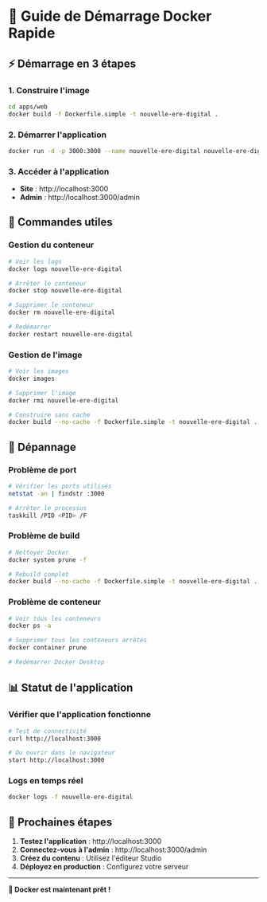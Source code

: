 # 🐳 Guide de Démarrage Docker Rapide

## ⚡ Démarrage en 3 étapes

### 1. Construire l'image
```bash
cd apps/web
docker build -f Dockerfile.simple -t nouvelle-ere-digital .
```

### 2. Démarrer l'application
```bash
docker run -d -p 3000:3000 --name nouvelle-ere-digital nouvelle-ere-digital
```

### 3. Accéder à l'application
- **Site** : http://localhost:3000
- **Admin** : http://localhost:3000/admin

## 🔧 Commandes utiles

### Gestion du conteneur
```bash
# Voir les logs
docker logs nouvelle-ere-digital

# Arrêter le conteneur
docker stop nouvelle-ere-digital

# Supprimer le conteneur
docker rm nouvelle-ere-digital

# Redémarrer
docker restart nouvelle-ere-digital
```

### Gestion de l'image
```bash
# Voir les images
docker images

# Supprimer l'image
docker rmi nouvelle-ere-digital

# Construire sans cache
docker build --no-cache -f Dockerfile.simple -t nouvelle-ere-digital .
```

## 🚨 Dépannage

### Problème de port
```bash
# Vérifier les ports utilisés
netstat -an | findstr :3000

# Arrêter le processus
taskkill /PID <PID> /F
```

### Problème de build
```bash
# Nettoyer Docker
docker system prune -f

# Rebuild complet
docker build --no-cache -f Dockerfile.simple -t nouvelle-ere-digital .
```

### Problème de conteneur
```bash
# Voir tous les conteneurs
docker ps -a

# Supprimer tous les conteneurs arrêtés
docker container prune

# Redémarrer Docker Desktop
```

## 📊 Statut de l'application

### Vérifier que l'application fonctionne
```bash
# Test de connectivité
curl http://localhost:3000

# Ou ouvrir dans le navigateur
start http://localhost:3000
```

### Logs en temps réel
```bash
docker logs -f nouvelle-ere-digital
```

## 🎯 Prochaines étapes

1. **Testez l'application** : http://localhost:3000
2. **Connectez-vous à l'admin** : http://localhost:3000/admin
3. **Créez du contenu** : Utilisez l'éditeur Studio
4. **Déployez en production** : Configurez votre serveur

---

**🐳 Docker est maintenant prêt !**
